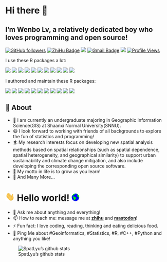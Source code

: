 # Hi there 👋

## I’m Wenbo Lv, a relatively dedicated boy who loves programming and open source!

[![GitHub
followers](https://img.shields.io/github/followers/SpatLyu?label=Follow&style=social)](https://github.com/SpatLyu/?tab=follow)
[![ZhiHu
Badge](https://img.shields.io/badge/1121-blue?logo=zhihu&logoColor=blue&label=Follower&labelColor=white&color=blue)](https://www.zhihu.com/people/lyu-geosocial)
[![](https://img.shields.io/badge/buy%20me%20a-Coffee-purple.svg)](https://spatlyu.github.io/posts/posts-picture/alipay.jpg)
[![Gmail
Badge](https://img.shields.io/badge/-lyu.geosocial@gmail.com-c14438?style=flat-square&logo=Gmail&logoColor=white&link=mailto:lyu.geosocial@gmail.com)](mailto:lyu.geosocial@gmail.com)
[![](https://img.shields.io/badge/follow%20me%20on-WeChat-green.svg)](https://spatlyu.github.io/posts/posts-picture/lyu_spatstat-wechat.jpg)
[![Profile
Views](https://komarev.com/ghpvc/?username=SpatLyu&label=Profile%20views&color=44be16&style=flat)](https://komarev.com/ghpvc/?username=SpatLyu&label=Profile%20views&color=44be16&style=flat)

I use these R packages a lot:

<p align="left">
<a href="https://github.com/RcppCore/Rcpp"       ><img 
src="https://github.com/SpatLyu/SpatLyu/tree/main/logos/Rcpp.png"                  width="50px"/></a>
<a href="https://github.com/r-spatial/sf"        ><img 
src="https://github.com/SpatLyu/SpatLyu/tree/main/logos/sf.png"                    width="50px"/></a>
<a href="https://github.com/rspatial/terra"      ><img 
src="https://github.com/SpatLyu/SpatLyu/tree/main/logos/terra.jpg"                 width="50px"/></a>
<a href="https://github.com/r-lib/rlang"           ><img 
src="https://github.com/SpatLyu/SpatLyu/tree/main/logos/rlang.png"                 width="50px"/></a>
<a href="https://github.com/tidyverse/dplyr"       ><img 
src="https://github.com/SpatLyu/SpatLyu/tree/main/logos/dplyr.png"                 width="50px"/></a>
<a href="https://github.com/tidyverse/ggplot2"     ><img 
src="https://github.com/SpatLyu/SpatLyu/tree/main/logos/ggplot2.png"               width="50px"/></a>
<a href="https://github.com/tidyverse/tibble"      ><img 
src="https://github.com/SpatLyu/SpatLyu/tree/main/logos/tibble.png"                width="50px"/></a>
<a href="https://github.com/rstudio/rmarkdown"     ><img 
src="https://github.com/SpatLyu/SpatLyu/tree/main/logos/rmarkdown.png"             width="50px"/></a>
<a href="https://github.com/tidyverse/purrr"       ><img 
src="https://github.com/SpatLyu/SpatLyu/tree/main/logos/purrr.png"                 width="50px"/></a>
<a href="https://github.com/r-lib/devtools"        ><img 
src="https://github.com/SpatLyu/SpatLyu/tree/main/logos/devtools.png"              width="50px"/></a>
<a href="https://github.com/r-lib/usethis"         ><img 
src="https://github.com/SpatLyu/SpatLyu/tree/main/logos/usethis.png"               width="50px"/></a>
<!--   <a href="https://github.com/r-tmap/tmap"           ><img  -->
<!-- src="https://github.com/SpatLyu/SpatLyu/tree/main/logos/tmap.png"                  width="50px"/></a> -->
</p>

I authored and maintain these R packages:

<p align="left">
<a href="https://github.com/ausgis/gdverse"      ><img 
src="https://github.com/SpatLyu/SpatLyu/tree/main/logos/gdverse.png"               width="50px"/></a>
<a href="https://github.com/ausgis/geocomplexity"><img 
src="https://github.com/SpatLyu/SpatLyu/tree/main/logos/geocomplexity.png"         width="50px"/></a>
<a href="https://github.com/ausgis/dnipm"        ><img 
src="https://github.com/SpatLyu/SpatLyu/tree/main/logos/dnipm.png"                 width="50px"/></a>
<a href="https://github.com/stscl/sdsfun"        ><img 
src="https://github.com/SpatLyu/SpatLyu/tree/main/logos/sdsfun.png"                width="50px"/></a>
<a href="https://github.com/stscl/esp"           ><img 
src="https://github.com/SpatLyu/SpatLyu/tree/main/logos/esp.png"                   width="50px"/></a>
<a href="https://github.com/stscl/spEDM"         ><img 
src="https://github.com/SpatLyu/SpatLyu/tree/main/logos/spEDM.png"                 width="50px"/></a>
<a href="https://github.com/stscl/geocn"           ><img 
src="https://github.com/SpatLyu/SpatLyu/tree/main/logos/geocn.png"                 width="50px"/></a>
<a href="https://github.com/stscl/sptorch"         ><img 
src="https://github.com/SpatLyu/SpatLyu/tree/main/logos/sptorch.png"               width="50px"/></a>
<a href="https://github.com/stscl/arcR"            ><img 
src="https://github.com/SpatLyu/SpatLyu/tree/main/logos/arcR.png"                  width="50px"/></a>
<a href="https://github.com/SpatLyu/spEcula"       ><img 
src="https://github.com/SpatLyu/SpatLyu/tree/main/logos/spEcula.png"               width="50px"/></a>
<a href="https://github.com/SpatLyu/tidyrgeoda"    ><img 
src="https://github.com/SpatLyu/SpatLyu/tree/main/logos/tidyrgeoda.png"            width="50px"/></a>
</p>

## 🧐 About

- 🔭 I am currently an undergraduate majoring in Geographic Information
  Science(GIS) at Shaanxi Normal University(SNNU).
- 😄 I look forward to working with friends of all backgrounds to
  explore the fun of statistics and programming!
- 🏄‍ My research interests focus on developing new spatial analysis
  methods based on spatial relationships (such as spatial dependence,
  spatial heterogeneity, and geographical similarity) to support urban
  sustainability and climate change mitigation, and also include
  developing the corresponding open source software.
- 🌱 My motto in life is to grow as you learn!
- 👯 And Many More…

# <img src="https://github.com/SpatLyu/SpatLyu/blob/main/Hi.gif" width="29px"> Hello world! <img src="https://github.com/SpatLyu/SpatLyu/blob/main/Earth.gif" width="24px">

- 💬 Ask me about anything and everything!
- 📫 How to reach me: message me at
  [**zhihu**](https://www.zhihu.com/people/lyu-geosocial) and
  [**mastodon**](https://mastodon.social/@SpatLyu)!
- ⚡ Fun fact: I love coding, reading, thinking and eating delicious
  food.
- 💬 Ping Me about \#Geoinformatics, \#Statistics, \#R, \#C++, \#Python
  and anything you like!

<figure>
<img
src="https://github-readme-stats.vercel.app/api?username=SpatLyu&amp;show_icons=true"
alt="SpatLyu’s github stats" />
<figcaption aria-hidden="true">SpatLyu’s github stats</figcaption>
</figure>

